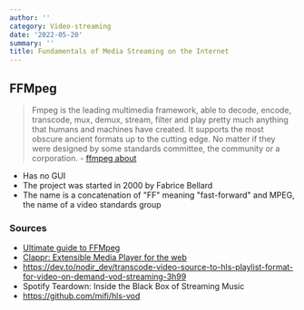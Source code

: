```yaml
---
author: ''
category: Video-streaming
date: '2022-05-20'
summary: ''
title: Fundamentals of Media Streaming on the Internet
---
```


## FFMpeg

> Fmpeg is the leading multimedia framework, able to decode, encode, transcode, mux, demux, stream, filter and play pretty much anything that humans and machines have created. It supports the most obscure ancient formats up to the cutting edge. No matter if they were designed by some standards committee, the community or a corporation. - [ffmpeg about](https://ffmpeg.org/about.html)

* Has no GUI
* The project was started in 2000 by Fabrice Bellard
* The name is a concatenation of "FF" meaning "fast-forward" and MPEG, the name of a video standards group



### Sources

* [Ultimate guide to FFMpeg](https://img.ly/blog/ultimate-guide-to-ffmpeg/)
* [Clappr: Extensible Media Player for the web](https://github.com/clappr/clappr)
* https://dev.to/nodir_dev/transcode-video-source-to-hls-playlist-format-for-video-on-demand-vod-streaming-3h99
* Spotify Teardown: Inside the Black Box of Streaming Music
* https://github.com/mifi/hls-vod
